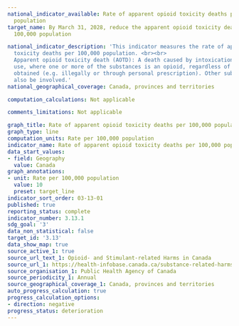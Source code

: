 ```yaml
---
national_indicator_available: Rate of apparent opioid toxicity deaths per 100,000
  population
target_name: By March 31, 2028, reduce the apparent opioid toxicity deaths to 10 per
  100,000 population

national_indicator_description: 'This indicator measures the rate of apparent opioid
  toxicity deaths per 100,000 population. <br><br> 
  Apparent opioid toxicity death (AOTD): A death caused by intoxication/toxicity (poisoning) resulting from substance
  use, where one or more of the substances is an opioid, regardless of how it was
  obtained (e.g. illegally or through personal prescription). Other substances may
  also be involved.'
national_geographical_coverage: Canada, provinces and territories

computation_calculations: Not applicable

comments_limitations: Not applicable

graph_title: Rate of apparent opioid toxicity deaths per 100,000 population
graph_type: line
computation_units: Rate per 100,000 population
indicator_name: Rate of apparent opioid toxicity deaths per 100,000 population
data_start_values:
- field: Geography
  value: Canada
graph_annotations:
- unit: Rate per 100,000 population
  value: 10
  preset: target_line
indicator_sort_order: 03-13-01
published: true
reporting_status: complete
indicator_number: 3.13.1
sdg_goal: '3'
data_non_statistical: false
target_id: '3.13'
data_show_map: true
source_active_1: true
source_url_text_1: Opioid- and Stimulant-related Harms in Canada
source_url_1: https://health-infobase.canada.ca/substance-related-harms/opioids-stimulants/
source_organisation_1: Public Health Agency of Canada
source_periodicity_1: Annual
source_geographical_coverage_1: Canada, provinces and territories
auto_progress_calculation: true
progress_calculation_options:
- direction: negative
progress_status: deterioration
---
```

